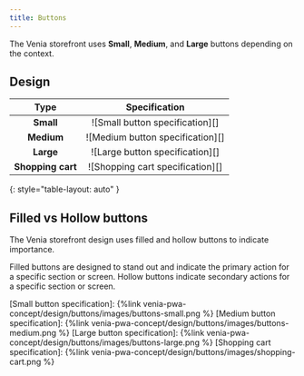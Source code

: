 ```yaml
---
title: Buttons
---
```


The Venia storefront  uses **Small**, **Medium**, and **Large** buttons depending on the context.

## Design

| Type              | Specification                     |
| :-----:           | :-------------------------------: |
| **Small**         | ![Small button specification][]   |
| **Medium**        | ![Medium button specification][]  |
| **Large**         | ![Large button specification][]   |
| **Shopping cart** | ![Shopping cart specification][]  |
{: style="table-layout: auto" }

## Filled vs Hollow buttons

The Venia storefront design uses filled and hollow buttons to indicate importance.

Filled buttons are designed to stand out and indicate the primary action for a specific section or screen.
Hollow buttons indicate secondary actions for a specific section or screen.

[Small button specification]: {%link venia-pwa-concept/design/buttons/images/buttons-small.png %}
[Medium button specification]: {%link venia-pwa-concept/design/buttons/images/buttons-medium.png %}
[Large button specification]: {%link venia-pwa-concept/design/buttons/images/buttons-large.png %}
[Shopping cart specification]: {%link venia-pwa-concept/design/buttons/images/shopping-cart.png %}
